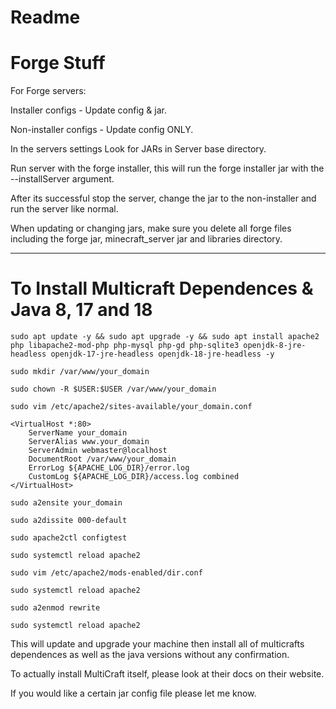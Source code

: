 # Readme
# Forge Stuff

For Forge servers:

Installer configs - Update config & jar.

Non-installer configs - Update config ONLY.


In the servers settings Look for JARs in Server base directory.


Run server with the forge installer, this will run the forge installer jar with the --installServer argument.


After its successful stop the server, change the jar to the non-installer and run the server like normal.

When updating or changing jars, make sure you delete all forge files including the forge jar, minecraft_server jar and libraries directory.

------------


# To Install Multicraft Dependences & Java 8, 17 and 18
```sudo apt update -y && sudo apt upgrade -y && sudo apt install apache2 php libapache2-mod-php php-mysql php-gd php-sqlite3 openjdk-8-jre-headless openjdk-17-jre-headless openjdk-18-jre-headless -y```

```sudo mkdir /var/www/your_domain```

```sudo chown -R $USER:$USER /var/www/your_domain```

```sudo vim /etc/apache2/sites-available/your_domain.conf```


    <VirtualHost *:80>
        ServerName your_domain
        ServerAlias www.your_domain
        ServerAdmin webmaster@localhost
        DocumentRoot /var/www/your_domain
        ErrorLog ${APACHE_LOG_DIR}/error.log
        CustomLog ${APACHE_LOG_DIR}/access.log combined
    </VirtualHost>


```sudo a2ensite your_domain```

```sudo a2dissite 000-default```

```sudo apache2ctl configtest```

```sudo systemctl reload apache2```

```sudo vim /etc/apache2/mods-enabled/dir.conf```

```sudo systemctl reload apache2```

```sudo a2enmod rewrite```

```sudo systemctl reload apache2```

This will update and upgrade your machine then install all of multicrafts dependences as well as the java versions without any confirmation.

To actually install MultiCraft itself, please look at their docs on their website.

If you would like a certain jar config file please let me know.
